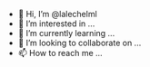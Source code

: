 - 👋 Hi, I’m @lalechelml
- 👀 I’m interested in ...
- 🌱 I’m currently learning ...
- 💞️ I’m looking to collaborate on ...
- 📫 How to reach me ...

<!---
lalechelml/lalechelml is a ✨ special ✨ repository because its `README.md` (this file) appears on your GitHub profile.
You can click the Preview link to take a look at your changes.
--->
